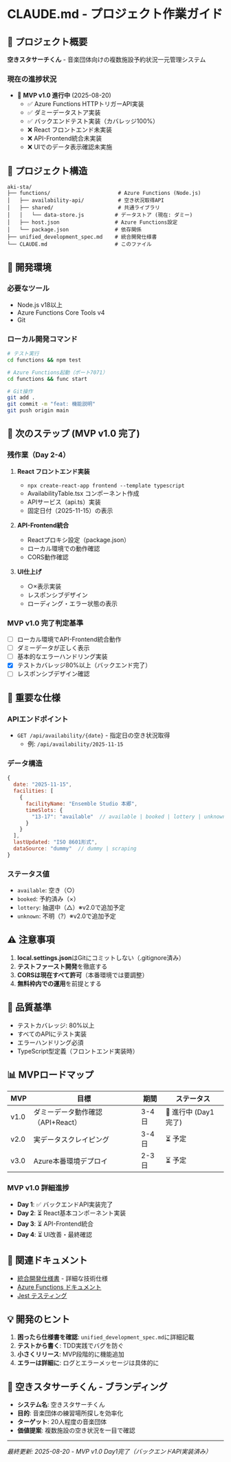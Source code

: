 # CLAUDE.md - プロジェクト作業ガイド

## 🎯 プロジェクト概要
**空きスタサーチくん** - 音楽団体向けの複数施設予約状況一元管理システム

### 現在の進捗状況
- 🔄 **MVP v1.0 進行中** (2025-08-20)
  - ✅ Azure Functions HTTPトリガーAPI実装
  - ✅ ダミーデータストア実装
  - ✅ バックエンドテスト実装（カバレッジ100%）
  - ❌ React フロントエンド未実装
  - ❌ API-Frontend統合未実装
  - ❌ UIでのデータ表示確認未実施

## 📁 プロジェクト構造
```
aki-sta/
├── functions/                      # Azure Functions (Node.js)
│   ├── availability-api/           # 空き状況取得API
│   ├── shared/                     # 共通ライブラリ
│   │   └── data-store.js          # データストア (現在: ダミー)
│   ├── host.json                  # Azure Functions設定
│   └── package.json               # 依存関係
├── unified_development_spec.md    # 統合開発仕様書
└── CLAUDE.md                      # このファイル
```

## 🔧 開発環境
### 必要なツール
- Node.js v18以上
- Azure Functions Core Tools v4
- Git

### ローカル開発コマンド
```bash
# テスト実行
cd functions && npm test

# Azure Functions起動（ポート7071）
cd functions && func start

# Git操作
git add .
git commit -m "feat: 機能説明"
git push origin main
```

## 🚀 次のステップ (MVP v1.0 完了)
### 残作業（Day 2-4）
1. **React フロントエンド実装**
   - `npx create-react-app frontend --template typescript`
   - AvailabilityTable.tsx コンポーネント作成
   - APIサービス（api.ts）実装
   - 固定日付（2025-11-15）の表示

2. **API-Frontend統合**
   - Reactプロキシ設定（package.json）
   - ローカル環境での動作確認
   - CORS動作確認

3. **UI仕上げ**
   - ○×表示実装
   - レスポンシブデザイン
   - ローディング・エラー状態の表示

### MVP v1.0 完了判定基準
- [ ] ローカル環境でAPI-Frontend統合動作
- [ ] ダミーデータが正しく表示
- [ ] 基本的なエラーハンドリング実装
- [x] テストカバレッジ80%以上（バックエンド完了）
- [ ] レスポンシブデザイン確認

## 📝 重要な仕様
### APIエンドポイント
- `GET /api/availability/{date}` - 指定日の空き状況取得
  - 例: `/api/availability/2025-11-15`

### データ構造
```javascript
{
  date: "2025-11-15",
  facilities: [
    {
      facilityName: "Ensemble Studio 本郷",
      timeSlots: { 
        "13-17": "available"  // available | booked | lottery | unknown
      }
    }
  ],
  lastUpdated: "ISO 8601形式",
  dataSource: "dummy"  // dummy | scraping
}
```

### ステータス値
- `available`: 空き（○）
- `booked`: 予約済み（×）
- `lottery`: 抽選中（△）※v2.0で追加予定
- `unknown`: 不明（?）※v2.0で追加予定

## ⚠️ 注意事項
1. **local.settings.json**はGitにコミットしない（.gitignore済み）
2. **テストファースト開発**を徹底する
3. **CORSは現在すべて許可**（本番環境では要調整）
4. **無料枠内での運用**を前提とする

## 🧪 品質基準
- テストカバレッジ: 80%以上
- すべてのAPIにテスト実装
- エラーハンドリング必須
- TypeScript型定義（フロントエンド実装時）

## 📊 MVPロードマップ
| MVP | 目標 | 期間 | ステータス |
|-----|------|------|----------|
| v1.0 | ダミーデータ動作確認（API+React） | 3-4日 | 🔄 進行中 (Day1完了) |
| v2.0 | 実データスクレイピング | 3-4日 | ⏳ 予定 |
| v3.0 | Azure本番環境デプロイ | 2-3日 | ⏳ 予定 |

### MVP v1.0 詳細進捗
- **Day 1**: ✅ バックエンドAPI実装完了
- **Day 2**: ⏳ React基本コンポーネント実装
- **Day 3**: ⏳ API-Frontend統合
- **Day 4**: ⏳ UI改善・最終確認

## 🔗 関連ドキュメント
- [統合開発仕様書](./unified_development_spec.md) - 詳細な技術仕様
- [Azure Functions ドキュメント](https://docs.microsoft.com/ja-jp/azure/azure-functions/)
- [Jest テスティング](https://jestjs.io/docs/getting-started)

## 💡 開発のヒント
1. **困ったら仕様書を確認**: `unified_development_spec.md`に詳細記載
2. **テストから書く**: TDD実践でバグを防ぐ
3. **小さくリリース**: MVP段階的に機能追加
4. **エラーは詳細に**: ログとエラーメッセージは具体的に

## 🎨 空きスタサーチくん - ブランディング
- **システム名**: 空きスタサーチくん
- **目的**: 音楽団体の練習場所探しを効率化
- **ターゲット**: 20人程度の音楽団体
- **価値提案**: 複数施設の空き状況を一目で確認

---
*最終更新: 2025-08-20 - MVP v1.0 Day1完了（バックエンドAPI実装済み）*
